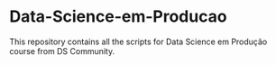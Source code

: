 # Data-Science-em-Producao
This repository contains all the scripts for Data Science em Produção course from DS Community.
